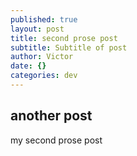 ```yaml
---
published: true
layout: post
title: second prose post
subtitle: Subtitle of post
author: Victor
date: {}
categories: dev
---
```

## another post

my second prose post
